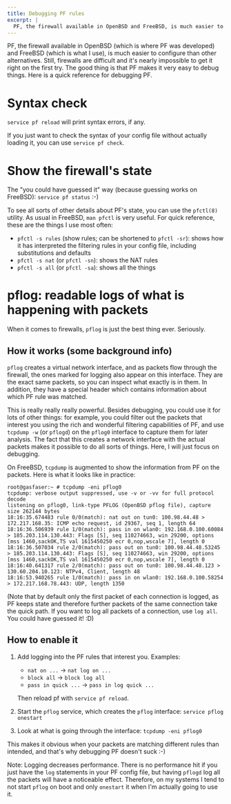 ```yaml
---
title: Debugging PF rules
excerpt: |
  PF, the firewall available in OpenBSD and FreeBSD, is much easier to configure than other alternatives. Still, firewalls are difficult and it's nearly impossible to get it right on the first try. The good thing is that PF makes it very easy to debug things. Here is a quick reference for debugging PF.
---
```


PF, the firewall available in OpenBSD (which is where PF was developed) and FreeBSD (which is what I use), is much easier to configure than other alternatives. Still, firewalls are difficult and it's nearly impossible to get it right on the first try. The good thing is that PF makes it very easy to debug things. Here is a quick reference for debugging PF.

# Syntax check

`service pf reload` will print syntax errors, if any.

If you just want to check the syntax of your config file without actually loading it, you can use `service pf check`.

# Show the firewall's state

The "you could have guessed it" way (because guessing works on FreeBSD): `service pf status` :-)

To see all sorts of other details about PF's state, you can use the `pfctl(8)` utility. As usual in FreeBSD, `man pfctl` is very useful. For quick reference, these are the things I use most often:

* `pfctl -s rules` (show rules; can be shortened to `pfctl -sr`): shows how it has interpreted the filtering rules in your config file, including substitutions and defaults
* `pfctl -s nat` (or `pfctl -sn`): shows the NAT rules
* `pfctl -s all` (or `pfctl -sa`): shows all the things

# pflog: readable logs of what is happening with packets

When it comes to firewalls, `pflog` is just the best thing ever. Seriously.

## How it works (some background info)

`pflog` creates a virtual network interface, and as packets flow through the firewall, the ones marked for logging also appear on this interface. They are the exact same packets, so you can inspect what exactly is in them. In addition, they have a special header which contains information about which PF rule was matched.

This is really really really powerful. Besides debugging, you could use it for lots of other things: for example, you could filter out the packets that interest you using the rich and wonderful filtering capabilities of PF, and use `tcpdump -w` (or `pflogd`) on the `pflog0` interface to capture them for later analysis. The fact that this creates a network interface with the actual packets makes it possible to do all sorts of things. Here, I will just focus on debugging.

On FreeBSD, `tcpdump` is augmented to show the information from PF on the packets. Here is what it looks like in practice:

```
root@gasfaser:~ # tcpdump -eni pflog0
tcpdump: verbose output suppressed, use -v or -vv for full protocol decode
listening on pflog0, link-type PFLOG (OpenBSD pflog file), capture size 262144 bytes
18:16:35.674483 rule 0/0(match): nat out on tun0: 100.98.44.48 > 172.217.168.35: ICMP echo request, id 29367, seq 1, length 64
18:16:36.506939 rule 1/0(match): pass in on wlan0: 192.168.0.100.60084 > 185.203.114.130.443: Flags [S], seq 110274663, win 29200, options [mss 1460,sackOK,TS val 1615450250 ecr 0,nop,wscale 7], length 0
18:16:36.507034 rule 2/0(match): pass out on tun0: 100.98.44.48.53245 > 185.203.114.130.443: Flags [S], seq 110274663, win 29200, options [mss 1460,sackOK,TS val 1615450250 ecr 0,nop,wscale 7], length 0
18:16:40.641317 rule 2/0(match): pass out on tun0: 100.98.44.48.123 > 130.60.204.10.123: NTPv4, Client, length 48
18:16:53.940265 rule 1/0(match): pass in on wlan0: 192.168.0.100.58254 > 172.217.168.78.443: UDP, length 1350
```

(Note that by default only the first packet of each connection is logged, as PF keeps state and therefore further packets of the same connection take the quick path. If you want to log all packets of a connection, use `log all`. You could have guessed it! :D)

## How to enable it

1. Add logging into the PF rules that interest you. Examples:
    * `nat on ...` -> `nat log on ...`
    * `block all` -> `block log all`
    * `pass in quick ...` -> `pass in log quick ...`
    
    Then reload pf with `service pf reload`.
2. Start the `pflog` service, which creates the `pflog` interface:
    `service pflog onestart`
3. Look at what is going through the interface: `tcpdump -eni pflog0`

This makes it obvious when your packets are matching different rules than intended, and that's why debugging PF doesn't suck :-)
    
Note: Logging decreases performance. There is no performance hit if you just have the `log` statements in your PF config file, but having `pflogd` log all the packets will have a noticeable effect. Therefore, on my systems I tend to not start `pflog` on boot and only `onestart` it when I'm actually going to use it.
